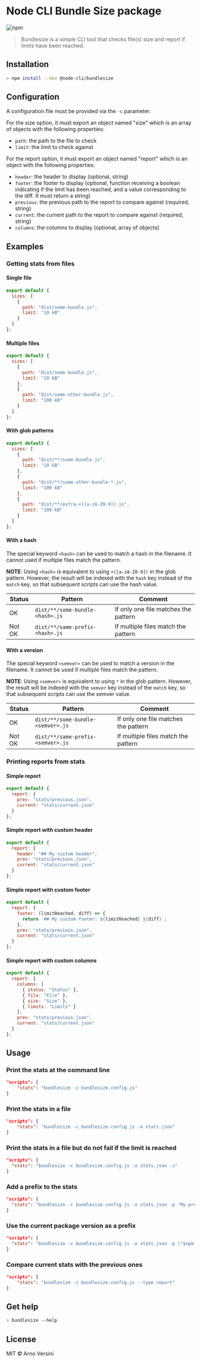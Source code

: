 # Node CLI Bundle Size package

![npm](https://img.shields.io/npm/v/@node-cli/bundlesize?label=version&logo=npm)

> Bundlesize is a simple CLI tool that checks file(s) size and report if limits have been reached.

## Installation

```sh
> npm install --dev @node-cli/bundlesize
```

## Configuration

A configuration file must be provided via the `-c` parameter.

For the size option, it must export an object named "size" which is an array of objects with the following properties:

- `path`: the path to the file to check
- `limit`: the limit to check against

For the report option, it must export an object named "report" which is an object with the following properties:

- `header`: the header to display (optional, string)
- `footer`: the footer to display (optional, function receiving a boolean indicating if the limit has been reached, and a value corresponding to the diff. It must return a string)
- `previous`: the previous path to the report to compare against (required, string)
- `current`: the current path to the report to compare against (required, string)
- `columns`: the columns to display (optional, array of objects)

## Examples

### Getting stats from files

#### Single file

```js
export default {
  sizes: [
    {
      path: "dist/some-bundle.js",
      limit: "10 kB"
    }
  ]
};
```

#### Multiple files

```js
export default {
  sizes: [
    {
      path: "dist/some-bundle.js",
      limit: "10 kB"
    },
    {
      path: "dist/some-other-bundle.js",
      limit: "100 kB"
    }
  ]
};
```

#### With glob patterns

```js
export default {
  sizes: [
    {
      path: "dist/**/some-bundle.js",
      limit: "10 kB"
    },
    {
      path: "dist/**/some-other-bundle-*.js",
      limit: "100 kB"
    },
    {
      path: "dist/**/extra-+([a-zA-Z0-9]).js",
      limit: "100 kB"
    }
  ]
};
```

#### With a hash

The special keyword `<hash>` can be used to match a hash in the filename. It cannot used if multiple files match the pattern.

**NOTE**: Using `<hash>` is equivalent to using `+([a-zA-Z0-9])` in the glob pattern. However, the result will be indexed with the `hash` key instead of the `match` key, so that subsequent scripts can use the hash value.

| Status | Pattern                         | Comment                              |
| ------ | ------------------------------- | ------------------------------------ |
| OK     | `dist/**/some-bundle-<hash>.js` | If only one file matches the pattern |
| Not OK | `dist/**/same-prefix-<hash>.js` | If multiple files match the pattern  |

#### With a version

The special keyword `<semver>` can be used to match a version in the filename. It cannot be used if multiple files match the pattern.

**NOTE**: Using `<semver>` is equivalent to using `*` in the glob pattern. However, the result will be indexed with the `semver` key instead of the `match` key, so that subsequent scripts can use the semver value.

| Status | Pattern                           | Comment                              |
| ------ | --------------------------------- | ------------------------------------ |
| OK     | `dist/**/some-bundle-<semver>.js` | If only one file matches the pattern |
| Not OK | `dist/**/same-prefix-<semver>.js` | If multiple files match the pattern  |

### Printing reports from stats

#### Simple report

```js
export default {
  report: {
    prev: "stats/previous.json",
    current: "stats/current.json"
  }
};
```

#### Simple report with custom header

```js
export default {
  report: {
    header: "## My custom header",
    prev: "stats/previous.json",
    current: "stats/current.json"
  }
};
```

#### Simple report with custom footer

```js
export default {
  report: {
    footer: (limitReached, diff) => {
      return `## My custom footer: ${limitReached} ${diff}`;
    },
    prev: "stats/previous.json",
    current: "stats/current.json"
  }
};
```

#### Simple report with custom columns

```js
export default {
  report: {
    columns: [
      { status: "Status" },
      { file: "File" },
      { size: "Size" },
      { limits: "Limits" }
    ],
    prev: "stats/previous.json",
    current: "stats/current.json"
  }
};
```

## Usage

### Print the stats at the command line

```json
"scripts": {
	"stats": "bundlesize -c bundlesize.config.js"
}
```

### Print the stats in a file

```json
"scripts": {
	"stats": "bundlesize -c bundlesize.config.js -o stats.json"
}
```

### Print the stats in a file but do not fail if the limit is reached

```json
"scripts": {
  "stats": "bundlesize -c bundlesize.config.js -o stats.json -s"
}
```

### Add a prefix to the stats

```json
"scripts": {
  "stats": "bundlesize -c bundlesize.config.js -o stats.json -p 'My prefix'"
}
```

### Use the current package version as a prefix

```json
"scripts": {
  "stats": "bundlesize -c bundlesize.config.js -o stats.json -p \"$npm_package_version\""
}
```

### Compare current stats with the previous ones

```json
"scripts": {
	"stats": "bundlesize -c bundlesize.config.js --type report"
}
```

## Get help

```sh
> bundlesize --help
```

## License

MIT © Arno Versini
